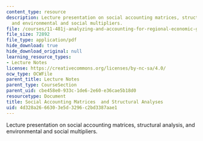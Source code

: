 ```yaml
---
content_type: resource
description: Lecture presentation on social accounting matrices, structural analysis,
  and environmental and social multipliers.
file: /courses/11-481j-analyzing-and-accounting-for-regional-economic-growth-spring-2009/4d328a2666303e5d3296c2bd3387aae1_MIT11_481Js09_lec18.pdf
file_size: 72892
file_type: application/pdf
hide_download: true
hide_download_original: null
learning_resource_types:
- Lecture Notes
license: https://creativecommons.org/licenses/by-nc-sa/4.0/
ocw_type: OCWFile
parent_title: Lecture Notes
parent_type: CourseSection
parent_uid: cbe458e0-933c-1de6-2e60-e36cae5b18d0
resourcetype: Document
title: Social Accounting Matrices  and Structural Analyses
uid: 4d328a26-6630-3e5d-3296-c2bd3387aae1
---
```

Lecture presentation on social accounting matrices, structural analysis, and environmental and social multipliers.